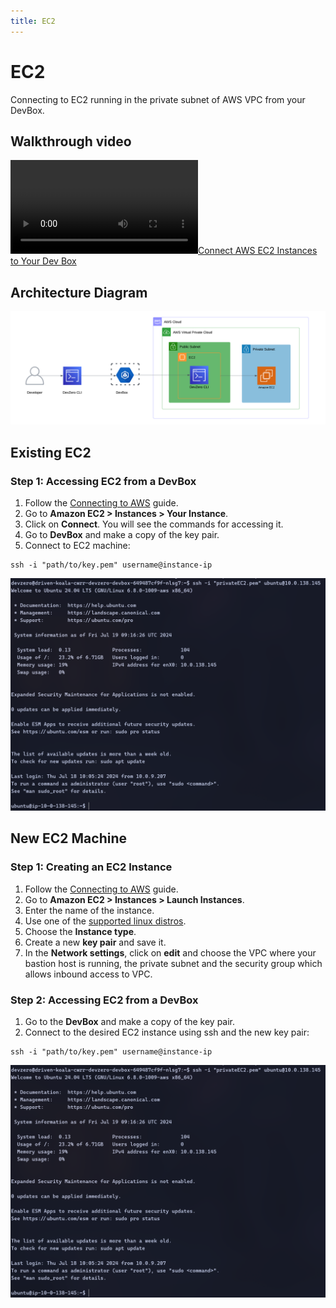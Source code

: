 ```yaml
---
title: EC2
---
```

# EC2

Connecting to EC2 running in the private subnet of AWS VPC from your DevBox.

## Walkthrough video

[![Connect AWS EC2 Instances to Your Dev Box](https://devzero.b-cdn.net/Connect%20AWS%20EC2%20Instances%20to%20Your%20Dev%20Box-inline-subtitles.mp4)](https://devzero.b-cdn.net/Connect%20AWS%20EC2%20Instances%20to%20Your%20Dev%20Box-inline-subtitles.mp4)

## Architecture Diagram

![AWS EC2 Architecture](../../../.gitbook/assets/ec2-architecture.png)

## Existing EC2

### Step 1: Accessing EC2 from a DevBox

1. Follow the [Connecting to AWS](../../existing-network/connecting-to-aws.md) guide.
2. Go to **Amazon EC2 > Instances > Your Instance**.
3. Click on **Connect**. You will see the commands for accessing it.
4. Go to **DevBox** and make a copy of the key pair.
5. Connect to EC2 machine:

```
ssh -i "path/to/key.pem" username@instance-ip
```

![AWS EC2 Access](../../../.gitbook/assets/ec2-access.png)

## New EC2 Machine

### Step 1: Creating an EC2 Instance

1. Follow the [Connecting to AWS](../../existing-network/connecting-to-aws.md) guide.
2. Go to **Amazon EC2 > Instances > Launch Instances**.
3. Enter the name of the instance.
4. Use one of the [supported linux distros](https://aws.amazon.com/mp/linux/).
5. Choose the **Instance type**.
6. Create a new **key pair** and save it.
7. In the **Network settings**, click on **edit** and choose the VPC where your bastion host is running, the private subnet and the security group which allows inbound access to VPC.

### Step 2: Accessing EC2 from a DevBox

1. Go to the **DevBox** and make a copy of the key pair.
2. Connect to the desired EC2 instance using ssh and the new key pair:

```
ssh -i "path/to/key.pem" username@instance-ip
```

![AWS EC2 Access](../../../.gitbook/assets/ec2-access.png)
